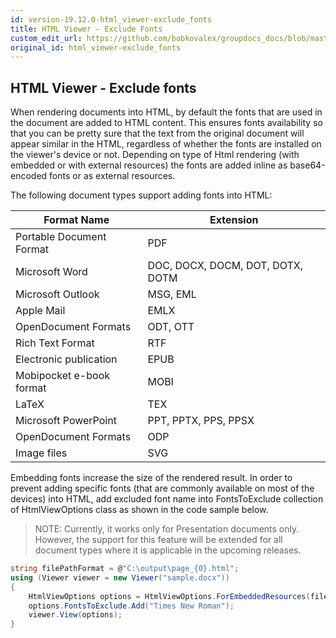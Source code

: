 ```yaml
---
id: version-19.12.0-html_viewer-exclude_fonts
title: HTML Viewer - Exclude Fonts
custom_edit_url: https://github.com/bobkovalex/groupdocs_docs/blob/master/docs/html_viewer-exclude_fonts.md
original_id: html_viewer-exclude_fonts
---
```


## HTML Viewer - Exclude fonts

When rendering documents into HTML, by default the fonts that are used in the document are added to HTML content. This ensures fonts availability so that you can be pretty sure that the text from the original document will appear similar in the HTML, regardless of whether the fonts are installed on the viewer's device or not. Depending on type of Html rendering (with embedded or with external resources) the fonts are added inline as base64-encoded fonts or as external resources. 

The following document types support adding fonts into HTML:

Format Name | Extension
------------|----------
Portable Document Format | PDF
Microsoft Word | DOC, DOCX, DOCM, DOT, DOTX, DOTM
Microsoft Outlook | MSG, EML
Apple Mail | EMLX
OpenDocument Formats | ODT, OTT
Rich Text Format | RTF
Electronic publication | EPUB
Mobipocket e-book format | MOBI
LaTeX | TEX
Microsoft PowerPoint | PPT, PPTX, PPS, PPSX
OpenDocument Formats | ODP
Image files | SVG

Embedding fonts increase the size of the rendered result. In order to prevent adding specific fonts (that are commonly available on most of the devices) into HTML, add excluded font name into FontsToExclude collection of HtmlViewOptions class as shown in the code sample below. 

> NOTE:  Currently, it works only for Presentation documents only. However, the support for this feature will be extended for all document types where it is applicable in the upcoming releases.

```CS
string filePathFormat = @"C:\output\page_{0}.html";
using (Viewer viewer = new Viewer("sample.docx"))
{
    HtmlViewOptions options = HtmlViewOptions.ForEmbeddedResources(filePathFormat);
    options.FontsToExclude.Add("Times New Roman");
    viewer.View(options);
}
```